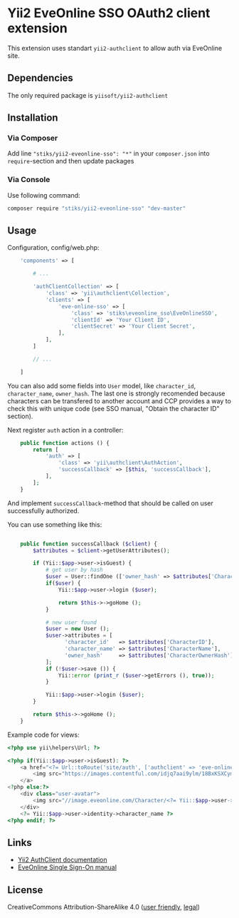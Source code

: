 # Yii2 EveOnline SSO OAuth2 client extension

This extension uses standart `yii2-authclient` to allow auth via EveOnline site.

## Dependencies

The only required package is `yiisoft/yii2-authclient`

## Installation

### Via Composer

Add line `"stiks/yii2-eveonline-sso": "*"` in your `composer.json` into `require`-section
and then update packages

### Via Console

Use following command:

```bash
composer require "stiks/yii2-eveonline-sso" "dev-master"
```

## Usage

Configuration, config/web.php:

```php
    'components' => [

        # ...

        'authClientCollection' => [
            'class' => 'yii\authclient\Collection',
            'clients' => [
                'eve-online-sso' => [
                    'class' => 'stiks\eveonline_sso\EveOnlineSSO',
                    'clientId' => 'Your Client ID',
                    'clientSecret' => 'Your Client Secret',
                ],
            ],
        ]

        // ...

    ]

```

You can also add some fields into `User` model, like `character_id`, `character_name`, `owner_hash`.
The last one is strongly recomended because characters can be transfered to another account and CCP
provides a way to check this with unique code (see SSO manual, "Obtain the character ID" section).


Next register `auth` action in a controller:

```php
    public function actions () {
        return [
            'auth' => [
                'class' => 'yii\authclient\AuthAction',
                'successCallback' => [$this, 'successCallback'],
            ],
        ];
    }
```

And implement `successCallback`-method that should be called on user successfully authorized.

You can use something like this:

```php

    public function successCallback ($client) {
        $attributes = $client->getUserAttributes();

        if (Yii::$app->user->isGuest) {
            # get user by hash
            $user = User::findOne (['owner_hash' => $attributes['CharacterOwnerHash']]);
            if($user) {
                Yii::$app->user->login ($user);

                return $this->->goHome ();
            }

            # new user found
            $user = new User ();
            $user->attributes = [
                  'character_id'   => $attributes['CharacterID'],
                  'character_name' => $attributes['CharacterName'],
                  'owner_hash'     => $attributes['CharacterOwnerHash']
            ];
            if (!$user->save ()) {
                Yii::error (print_r ($user->getErrors (), true));
            }

            Yii::$app->user->login ($user);
        }

        return $this->->goHome ();
    }
```

Example code for views:

```php
<?php use yii\helpers\Url; ?>

<?php if(Yii::$app->user->isGuest): ?>
    <a href="<?= Url::toRoute('site/auth', ['authclient' => 'eve-online-sso']) ?>">
        <img src="https://images.contentful.com/idjq7aai9ylm/18BxKSXCymyqY4QKo8KwKe/c2bdded6118472dd587c8107f24104d7/EVE_SSO_Login_Buttons_Small_White.png?w=195&h=30" alt="SSO auth" />
    </a>
<?php else:?>
    <div class="user-avatar">
        <img src="//image.eveonline.com/Character/<?= Yii::$app->user->identity->character_id ?>_128.jpg" alt="avatar" />
    </div>
    <?= Yii::$app->user->identity->character_name ?>
<?php endif; ?>

```

## Links

 * [Yii2 AuthClient documentation](http://www.yiiframework.com/doc-2.0/ext-authclient-index.html)
 * [EveOnline Single Sign-On manual](http://eveonline-third-party-documentation.readthedocs.io/en/latest/sso/index.html)

## License

CreativeCommons Attribution-ShareAlike 4.0
 ([user friendly](https://creativecommons.org/licenses/by-sa/4.0/), [legal](https://creativecommons.org/licenses/by-sa/4.0/legalcode))
